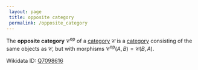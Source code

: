 ```yaml
---
 layout: page
 title: opposite category
 permalink: /opposite_category
---
```

The **opposite category** $\mathcal C^{\text{op}}$ of a [category](https://defsmath.github.io/DefsMath/category) $\mathcal C$ is a [category](https://defsmath.github.io/DefsMath/category) consisting of the same objects as $\mathcal C$, but with morphisms $\mathcal C^\text{op}(A,B) = \mathcal C(B,A)$.

Wikidata ID: [Q7098616](https://www.wikidata.org/wiki/Q7098616)